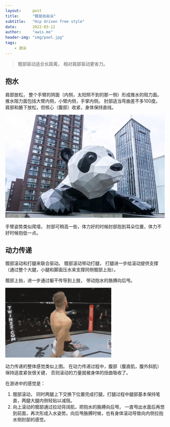 ```yaml
---
layout:     post
title:      "髋驱自由泳"
subtitle:   "Hip driven free style"
date:       2022-03-12
author:     "awis.me"
header-img: "img/pool.jpg"
tags:
    - 游泳
---
```


> 髋部驱动适合长距离， 相对肩部驱动更省力。

## 抱水 

肩部放松， 整个手臂的阴面（内侧，太阳照不到的那一侧）形成推水的阻力面。 推水阻力面包括大臂内侧，小臂内侧，手掌内侧。 肘部适当弯曲差不多100度。 肩部和腋下放松，但核心（腹部）收紧，身体保持直线。

![picture 3](/img/1647094811168.jpg)  

手臂姿势类似爬墙， 肘部可稍高一些，体力好的时候肘部抱到耳朵位置，体力不好时候抱低一点。


## 动力传递

髋部滚动和打腿来联合驱动。 髋部滚动带动打腿， 打腿进一步给滚动提供支撑（通过整个大腿，小腿和脚面压水来支撑同侧髋部上抬）。

髋部上抬，进一步通过躯干传导到上肢， 带动抱水的胳膊向后甩。

![picture 2](/img/hip.gif)  

动力传递的整体感觉类似上图。 在动力传递过程中，腹部（腹直肌，腹外斜肌）保持适度紧张很关键， 否则滚动的力量就被身体的扭曲吸收了。 

在游进中的感觉是：
1. 髋部滚动， 同时两腿上下交换下位置完成打腿，打腿过程中腿部基本保持笔直，两腿大腿内侧轻贴以减阻。
2. 向上滚动的髋部通过拉动背阔肌，把抱水的胳膊向后甩， 一直甩出水面后再悠到前面，再次形成入水姿势。向后甩胳膊时候，也有身体滚动导致向内侧拉抱水侧肘部的感觉。 


